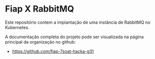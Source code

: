# Fiap X RabbitMQ

Este repositório contem a implantação de uma instância de RabbitMQ no Kubernetes.

A documentação completa do projeto pode ser visualizada na página principal da organização no github:

- https://github.com/fiap-7soat-hacka-g31
